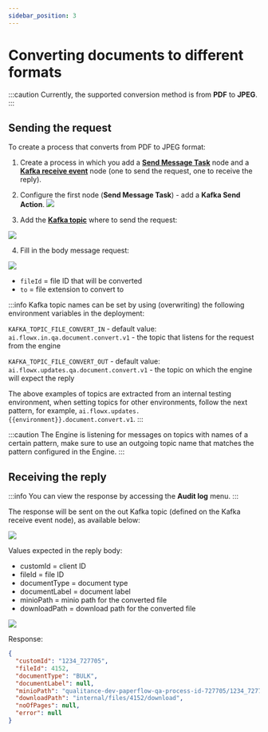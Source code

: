 ```yaml
---
sidebar_position: 3
---
```


# Converting documents to different formats

:::caution
Currently, the supported conversion method is from **PDF** to **JPEG**.
:::

## Sending the request

To create a process that converts from PDF to JPEG format:

1. Create a process in which you add a [**Send Message Task**](../../../../../building-blocks/node/message-send-received-task-node.md#configuring-a-message-send-task-node) node and a [**Kafka receive event**](../../../../../building-blocks/node/message-send-received-task-node.md#configuring-a-message-receive-task-node) node (one to send the request, one to receive the reply). 

2. Configure the first node (**Send Message Task**) - add a **Kafka Send Action**. 
![](https://s3.eu-west-1.amazonaws.com/docx.flowx.ai/platform-deep-dive/pdf_to_jpeg.png)

3. Add the [**Kafka topic**](../../../plugins-setup-guide/documents-plugin-setup/documents-plugin-setup.md#kafka-configuration) where to send the request:

![](https://s3.eu-west-1.amazonaws.com/docx.flowx.ai/platform-deep-dive/doc_kafka_topic.png)

4. Fill in the body message request:

![](https://s3.eu-west-1.amazonaws.com/docx.flowx.ai/platform-deep-dive/doc_message_body.png)

* `fileId` = file ID that will be converted 
* `to` = file extension to convert to


:::info
Kafka topic names can be set by using (overwriting) the following environment variables in the deployment:

`KAFKA_TOPIC_FILE_CONVERT_IN` - default value: `ai.flowx.in.qa.document.convert.v1` - the topic that listens for the request from the engine

`KAFKA_TOPIC_FILE_CONVERT_OUT` - default value: `ai.flowx.updates.qa.document.convert.v1` - the topic on which the engine will expect the reply

The above examples of topics are extracted from an internal testing environment, when setting topics for other environments, follow the next pattern, for example, `ai.flowx.updates.{{environment}}.document.convert.v1`.
:::

:::caution
The Engine is listening for messages on topics with names of a certain pattern, make sure to use an outgoing topic name that matches the pattern configured in the Engine.
:::

## Receiving the reply

:::info
You can view the response by accessing the **Audit log** menu.
:::


The response will be sent on the out Kafka topic (defined on the Kafka receive event node), as available below:

![](https://s3.eu-west-1.amazonaws.com/docx.flowx.ai/platform-deep-dive/convert_updates.png)

Values expected in the reply body:

* customId = client ID
* fileId = file ID
* documentType = document type
* documentLabel = document label
* minioPath = minio path for the converted file
* downloadPath = download path for the converted file


![](https://s3.eu-west-1.amazonaws.com/docx.flowx.ai/platform-deep-dive/document_convert_pdf.png)

Response:

```json
{
  "customId": "1234_727705",
  "fileId": 4152,
  "documentType": "BULK",
  "documentLabel": null,
  "minioPath": "qualitance-dev-paperflow-qa-process-id-727705/1234_727705/4152_BULK.jpg",
  "downloadPath": "internal/files/4152/download",
  "noOfPages": null,
  "error": null
}
```